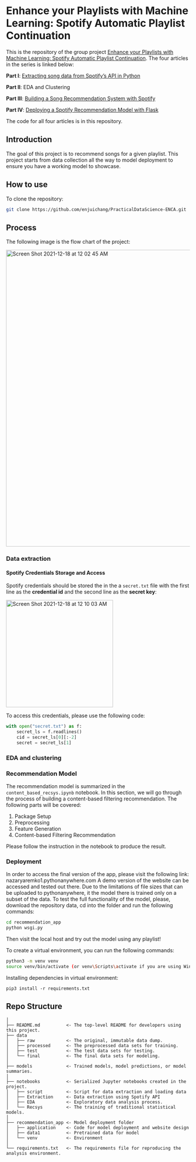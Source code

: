 # Enhance your Playlists with Machine Learning: Spotify Automatic Playlist Continuation

This is the repository of the group project [Enhance your Playlists with Machine Learning: Spotify Automatic Playlist Continuation](https://medium.com/@enjui.chang/enhance-your-playlists-with-machine-learning-spotify-automatic-playlist-continuation-2aae2c926e77). The four articles in the series is linked below:

**Part I**: [Extracting song data from Spotify’s API in Python](https://cameronwwatts.medium.com/extracting-song-data-from-the-spotify-api-using-python-b1e79388d50)

**Part II**: EDA and Clustering

**Part III**: [Building a Song Recommendation System with Spotify](https://medium.com/@enjui.chang/part-iii-building-a-song-recommendation-system-with-spotify-cf76b52705e7)

**Part IV**: [Deploying a Spotify Recommendation Model with Flask](https://medium.com/@yaremko.nazar/deploying-a-spotify-recommendation-model-with-flask-20007b76a20f)

The code for all four articles is in this repository.

## Introduction

The goal of this project is to recommend songs for a given playlist. This project starts from data collection all the way to model deployment to ensure you have a working model to showcase.

## How to use

To clone the repository:
```sh
git clone https://github.com/enjuichang/PracticalDataScience-ENCA.git
```

## Process

The following image is the flow chart of the project:

<img width="810" alt="Screen Shot 2021-12-18 at 12 02 45 AM" src="https://user-images.githubusercontent.com/55577469/146573138-09798463-c9fe-45b9-adc3-f95556e30564.png">

### Data extraction


#### Spotify Credentials Storage and Access

Spotify credentials should be stored the in the a `secret.txt` file with the first line as the **credential id** and the second line as the **secret key**:

<img width="293" alt="Screen Shot 2021-12-18 at 12 10 03 AM" src="https://user-images.githubusercontent.com/55577469/146574104-804def73-54ec-449a-931c-86372d3a07a6.png">

To access this credentials, please use the following code:

```python
with open("secret.txt") as f:
    secret_ls = f.readlines()
    cid = secret_ls[0][:-2]
    secret = secret_ls[1]
```
### EDA and clustering

### Recommendation Model
The recommendation model is summarized in the `content_based_recsys.ipynb` notebook. In this section, we will go through the process of building a content-based filtering recommendation. The following parts will be covered:

1. Package Setup
2. Preprocessing
3. Feature Generation
4. Content-based Filtering Recommendation

Please follow the instruction in the notebook to produce the result.

### Deployment

In order to access the final version of the app, please visit the following link: nazaryaremko1.pythonanywhere.com
A demo version of the website can be accessed and tested out there. Due to the limitations of file sizes that can be uploaded to pythonanywhere, it the model there is trained only on a subset of the data. To test the full functionality of the model, please, download the repository data, cd into the folder and run the following commands:
```sh
cd recommendation_app
python wsgi.py
```
Then visit the local host and try out the model using any playlist!

To create a virtual environment, you can run the following commands:
```sh
python3 -m venv venv
source venv/bin/activate (or venv\Scripts\activate if you are using Windows)
```
Installing dependencies in virtual environment:
```
pip3 install -r requirements.txt
```

## Repo Structure
```
│
├── README.md          <- The top-level README for developers using this project.
├── data
│   ├── raw            <- The original, immutable data dump.
│   ├── processed      <- The preprocessed data sets for training.
│   ├── test           <- The test data sets for testing.
│   └── final          <- The final data sets for modeling.
│
├── models             <- Trained models, model predictions, or model summaries.
│
├── notebooks          <- Serialized Jupyter notebooks created in the project.
│   ├── script         <- Script for data extraction and loading data
│   ├── Extraction     <- Data extraction using Spotify API
│   ├── EDA            <- Exploratory data analysis process.
│   └── Recsys         <- The training of traditional statistical models.
│
├── recommendation_app <- Model deployment folder
│   ├── application    <- Code for model deployment and website design
│   ├── data1          <- Pretrained data for model
│   └── venv           <- Environment
│
└── requirements.txt   <- The requirements file for reproducing the analysis environment.
```
